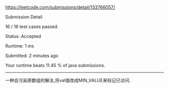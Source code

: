 https://leetcode.com/submissions/detail/133766057/

Submission Detail

16 / 16 test cases passed.

Status: Accepted

Runtime: 1 ms

Submitted: 2 minutes ago

Your runtime beats 11.45 % of java submissions.

***
一种会污染原数组的解法,将val值改成MIN_VALUE来标记已访问.